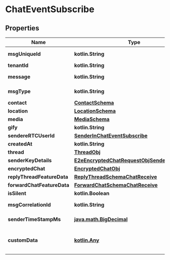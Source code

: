 
# ChatEventSubscribe

## Properties
Name | Type | Description | Notes
------------ | ------------- | ------------- | -------------
**msgUniqueId** | **kotlin.String** | Unique identified of chat object generated by server |  [optional]
**tenantId** | **kotlin.String** | Tenant Id |  [optional]
**message** | **kotlin.String** | message text. it can be present for any msgType value |  [optional]
**msgType** | **kotlin.String** | message type. it can be text/image/audio/video/gif/file/contact/location |  [optional]
**contact** | [**ContactSchema**](ContactSchema.md) |  |  [optional]
**location** | [**LocationSchema**](LocationSchema.md) |  |  [optional]
**media** | [**MediaSchema**](MediaSchema.md) |  |  [optional]
**gify** | **kotlin.String** | gify URL |  [optional]
**sendereRTCUserId** | [**SenderInChatEventSubscribe**](SenderInChatEventSubscribe.md) |  |  [optional]
**createdAt** | **kotlin.String** | Chat object creation epoch time in miliseconds |  [optional]
**thread** | [**ThreadObj**](ThreadObj.md) |  |  [optional]
**senderKeyDetails** | [**E2eEncryptedChatRequestObjSenderKeyDetails**](E2eEncryptedChatRequestObjSenderKeyDetails.md) |  |  [optional]
**encryptedChat** | [**EncryptedChatObj**](EncryptedChatObj.md) |  |  [optional]
**replyThreadFeatureData** | [**ReplyThreadSchemaChatReceive**](ReplyThreadSchemaChatReceive.md) |  |  [optional]
**forwardChatFeatureData** | [**ForwardChatSchemaChatReceive**](ForwardChatSchemaChatReceive.md) |  |  [optional]
**isSilent** | **kotlin.Boolean** | If notification to be silent or not |  [optional]
**msgCorrelationId** | **kotlin.String** | Client generated unique identifier used to trace message delivery till receiver. |  [optional]
**senderTimeStampMs** | [**java.math.BigDecimal**](java.math.BigDecimal.md) | epoch timestamp (in ms) of message creation generated on sender device |  [optional]
**customData** | [**kotlin.Any**](.md) | JSON object which can be used for customer specific data which is not supported in InAppChat chat model. eg. { \&quot;abc\&quot; : \&quot;def\&quot; } |  [optional]



